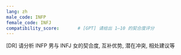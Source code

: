 ```yaml
---
lang: zh
male_code: INFP
female_code: INFJ
compatibility_score:       # [GPT] 请给出 1–10 的契合度评分
---
```


[DR] 请分析 INFP 男与 INFJ 女的契合度, 互补优势, 潜在冲突, 相处建议等

